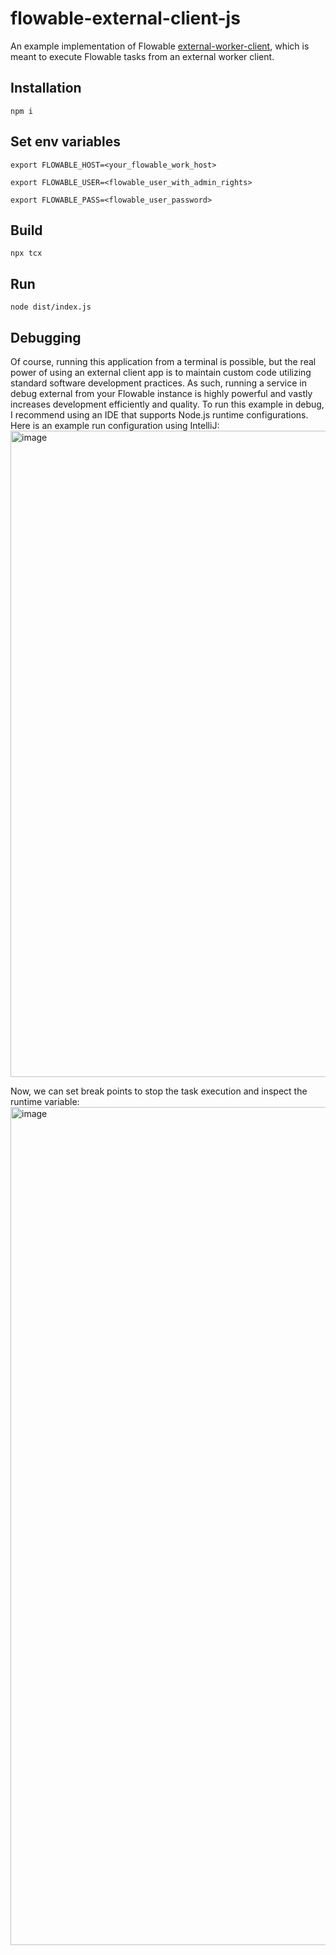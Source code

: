 # flowable-external-client-js
An example implementation of Flowable [external-worker-client](https://www.npmjs.com/package/@flowable-oss/external-worker-client), which is meant to execute Flowable tasks from an external worker client.

## Installation 
`npm i`

## Set env variables
`export FLOWABLE_HOST=<your_flowable_work_host>`

`export FLOWABLE_USER=<flowable_user_with_admin_rights>`

`export FLOWABLE_PASS=<flowable_user_password>`

## Build

`npx tcx`

## Run
`node dist/index.js`

## Debugging
Of course, running this application from a terminal is possible, but the real power of using an external client app is to maintain custom code utilizing standard software development practices. As such, running a service in debug external from your Flowable instance is highly powerful and vastly increases development efficiently and quality. To run this example in debug, I recommend using an IDE that supports Node.js runtime configurations. Here is an example run configuration using IntelliJ:
<img width="1034" alt="image" src="https://github.com/abretz-mimacom/flowable-external-client-js/assets/133235099/775d00ba-2945-48e3-a7f0-8a8e6cad463d">

Now, we can set break points to stop the task execution and inspect the runtime variable:
<img width="1341" alt="image" src="https://github.com/abretz-mimacom/flowable-external-client-js/assets/133235099/4c5b41e5-397c-4a51-a447-ce505112367d">

